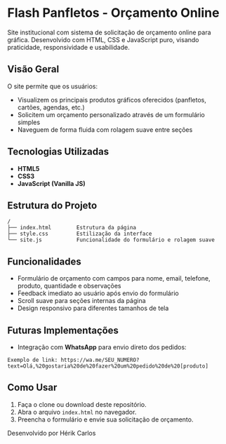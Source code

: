 #  Flash Panfletos - Orçamento Online

Site institucional com sistema de solicitação de orçamento online para gráfica. Desenvolvido com HTML, CSS e JavaScript puro, visando praticidade, responsividade e usabilidade.

## Visão Geral

O site permite que os usuários:
- Visualizem os principais produtos gráficos oferecidos (panfletos, cartões, agendas, etc.)
- Solicitem um orçamento personalizado através de um formulário simples
- Naveguem de forma fluida com rolagem suave entre seções

##  Tecnologias Utilizadas

- **HTML5**
- **CSS3**
- **JavaScript (Vanilla JS)**

##  Estrutura do Projeto
```
/
├── index.html        Estrutura da página
├── style.css         Estilização da interface
└── site.js           Funcionalidade do formulário e rolagem suave
```

##  Funcionalidades

- Formulário de orçamento com campos para nome, email, telefone, produto, quantidade e observações
- Feedback imediato ao usuário após envio do formulário
- Scroll suave para seções internas da página
- Design responsivo para diferentes tamanhos de tela

##  Futuras Implementações

- Integração com **WhatsApp** para envio direto dos pedidos:

```
Exemplo de link: https://wa.me/SEU_NUMERO?text=Olá,%20gostaria%20de%20fazer%20um%20pedido%20de%20[produto]
```

##  Como Usar

1. Faça o clone ou download deste repositório.
2. Abra o arquivo `index.html` no navegador.
3. Preencha o formulário e envie sua solicitação de orçamento.

Desenvolvido por Hérik Carlos 